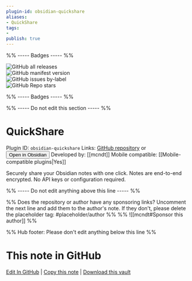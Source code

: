 ```yaml
---
plugin-id: obsidian-quickshare
aliases:
- QuickShare
tags: 
- 
publish: true
---
```


%% ----- Badges ----- %%

![GitHub all releases](https://img.shields.io/github/downloads/mcndt/obsidian-quickshare/total?color=573E7A&logo=github&style=for-the-badge)   
![GitHub manifest version](https://img.shields.io/github/manifest-json/v/mcndt/obsidian-quickshare?color=573E7A&logo=github&style=for-the-badge)   
![GitHub issues by-label](https://img.shields.io/github/issues/mcndt/obsidian-quickshare/help%20wanted?color=573E7A&logo=github&style=for-the-badge)   
![GitHub Repo stars](https://img.shields.io/github/stars/mcndt/obsidian-quickshare?color=573E7A&logo=github&style=for-the-badge)

%% ----- Badges ----- %%

%% ----- Do not edit this section ----- %%

# QuickShare

Plugin ID: `obsidian-quickshare`
Links: [GitHub repository](https://github.com/mcndt/obsidian-quickshare) or [<button id=HH>Open in Obsidian</button>](obsidian://show-plugin?id=obsidian-quickshare)
Developed by: [[mcndt]]
Mobile compatible: [[Mobile-compatible plugins|Yes]]

Securely share your Obsidian notes with one click. Notes are end-to-end encrypted. No API keys or configuration required.

%% ----- Do not edit anything above this line ----- %% 

%% Does the repository or author have any sponsoring links? Uncomment the next line and add them to the author's note. If they don't, please delete the placeholder tag: #placeholder/author %%
%% ![[mcndt#Sponsor this author]] %%

%% Hub footer: Please don't edit anything below this line %%

# This note in GitHub

<span class="git-footer">[Edit In GitHub](https://github.dev/obsidian-community/obsidian-hub/blob/main/02%20-%20Community%20Expansions/02.05%20All%20Community%20Expansions/Plugins/obsidian-quickshare.md "git-hub-edit-note") | [Copy this note](https://raw.githubusercontent.com/obsidian-community/obsidian-hub/main/02%20-%20Community%20Expansions/02.05%20All%20Community%20Expansions/Plugins/obsidian-quickshare.md "git-hub-copy-note") | [Download this vault](https://github.com/obsidian-community/obsidian-hub/archive/refs/heads/main.zip "git-hub-download-vault") </span>
